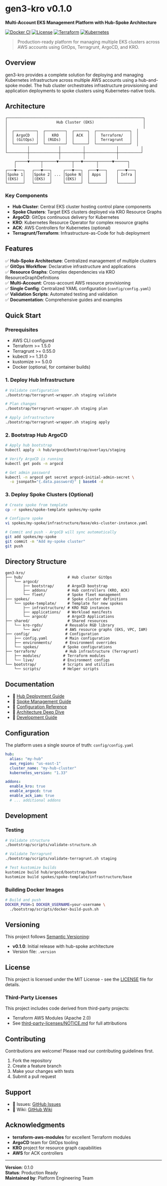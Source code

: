 # gen3-kro v0.1.0

**Multi-Account EKS Management Platform with Hub-Spoke Architecture**

[![Docker CI](https://github.com/indiana-university/gen3-kro/workflows/Docker%20CI/badge.svg)](https://github.com/indiana-university/gen3-kro/actions)
[![License](https://img.shields.io/badge/License-MIT-blue.svg)](LICENSE)
[![Terraform](https://img.shields.io/badge/Terraform-1.5+-purple.svg)](https://www.terraform.io/)
[![Kubernetes](https://img.shields.io/badge/Kubernetes-1.31+-blue.svg)](https://kubernetes.io/)

> Production-ready platform for managing multiple EKS clusters across AWS accounts using GitOps, Terragrunt, ArgoCD, and KRO.

## Overview

gen3-kro provides a complete solution for deploying and managing Kubernetes infrastructure across multiple AWS accounts using a hub-and-spoke model. The hub cluster orchestrates infrastructure provisioning and application deployments to spoke clusters using Kubernetes-native tools.

## Architecture

```
┌─────────────────────────────────────────────────────────────┐
│                      Hub Cluster (EKS)                      │
│                                                             │
│  ┌──────────┐  ┌─────────┐  ┌──────┐  ┌───────────────┐  │
│  │ ArgoCD   │  │   KRO   │  │ ACK  │  │  Terraform/   │  │
│  │ (GitOps) │  │ (RGDs)  │  │      │  │  Terragrunt   │  │
│  └──────────┘  └─────────┘  └──────┘  └───────────────┘  │
│         │             │          │              │          │
└─────────┼─────────────┼──────────┼──────────────┼──────────┘
          │             │          │              │
    ┌─────▼─────┬──────▼──────┬───▼──────┬──────▼──────┐
    │           │             │          │             │
┌───▼───┐   ┌───▼───┐     ┌───▼───┐  ┌───▼───┐    ┌───▼───┐
│Spoke 1│   │Spoke 2│ ... │Spoke N│  │ Apps  │    │ Infra │
│(EKS)  │   │(EKS)  │     │(EKS)  │  │       │    │       │
└───────┘   └───────┘     └───────┘  └───────┘    └───────┘
```

### Key Components

- **Hub Cluster**: Central EKS cluster hosting control plane components
- **Spoke Clusters**: Target EKS clusters deployed via KRO Resource Graphs
- **ArgoCD**: GitOps continuous delivery for Kubernetes
- **KRO**: Kubernetes Resource Operator for complex resource graphs
- **ACK**: AWS Controllers for Kubernetes (optional)
- **Terragrunt/Terraform**: Infrastructure-as-Code for hub deployment

## Features

✅ **Hub-Spoke Architecture**: Centralized management of multiple clusters  
✅ **GitOps Workflow**: Declarative infrastructure and applications  
✅ **Resource Graphs**: Complex dependencies via KRO ResourceGraphDefinitions  
✅ **Multi-Account**: Cross-account AWS resource provisioning  
✅ **Single Config**: Centralized YAML configuration (`config/config.yaml`)  
✅ **Validation Scripts**: Automated testing and validation  
✅ **Documentation**: Comprehensive guides and examples  

## Quick Start

### Prerequisites

- AWS CLI configured
- Terraform >= 1.5.0
- Terragrunt >= 0.55.0
- kubectl >= 1.31.0
- kustomize >= 5.0.0
- Docker (optional, for container builds)

### 1. Deploy Hub Infrastructure

```bash
# Validate configuration
./bootstrap/terragrunt-wrapper.sh staging validate

# Plan changes
./bootstrap/terragrunt-wrapper.sh staging plan

# Apply infrastructure
./bootstrap/terragrunt-wrapper.sh staging apply
```

### 2. Bootstrap Hub ArgoCD

```bash
# Apply hub bootstrap
kubectl apply -k hub/argocd/bootstrap/overlays/staging

# Verify ArgoCD is running
kubectl get pods -n argocd

# Get admin password
kubectl -n argocd get secret argocd-initial-admin-secret \
  -o jsonpath="{.data.password}" | base64 -d
```

### 3. Deploy Spoke Clusters (Optional)

```bash
# Create spoke from template
cp -r spokes/spoke-template spokes/my-spoke

# Configure spoke
vi spokes/my-spoke/infrastructure/base/eks-cluster-instance.yaml

# Commit and push - ArgoCD will sync automatically
git add spokes/my-spoke
git commit -m "Add my-spoke cluster"
git push
```

## Directory Structure

```
gen3-kro/
├── hub/                    # Hub cluster GitOps
│   └── argocd/
│       ├── bootstrap/      # ArgoCD bootstrap
│       ├── addons/         # Hub controllers (KRO, ACK)
│       └── fleet/          # Spoke fleet management
├── spokes/                 # Spoke cluster definitions
│   └── spoke-template/     # Template for new spokes
│       ├── infrastructure/ # KRO RGD instances
│       ├── applications/   # Workload manifests
│       └── argocd/         # ArgoCD Applications
├── shared/                 # Shared resources
│   └── kro-rgds/          # Reusable RGD library
│       └── aws/           # AWS resource graphs (EKS, VPC, IAM)
├── config/                # Configuration
│   ├── config.yaml        # Main configuration
│   ├── environments/      # Environment overrides
│   └── spokes/           # Spoke configurations
├── terraform/             # Hub infrastructure (Terragrunt)
│   ├── modules/          # Terraform modules
│   └── live/             # Environment configs
└── bootstrap/            # Scripts and utilities
    └── scripts/          # Helper scripts
```

## Documentation

- 📘 [Hub Deployment Guide](docs/deployment/hub.md)
- 📗 [Spoke Management Guide](docs/deployment/spokes.md)
- 📕 [Configuration Reference](docs/configuration.md)
- 📙 [Architecture Deep Dive](docs/architecture.md)
- 📓 [Development Guide](docs/development.md)

## Configuration

The platform uses a single source of truth: `config/config.yaml`

```yaml
hub:
  alias: "my-hub"
  aws_region: "us-east-1"
  cluster_name: "my-hub-cluster"
  kubernetes_version: "1.33"

addons:
  enable_kro: true
  enable_argocd: true
  enable_ack_iam: true
  # ... additional addons
```

## Development

### Testing

```bash
# Validate structure
./bootstrap/scripts/validate-structure.sh

# Validate Terragrunt
./bootstrap/scripts/validate-terragrunt.sh staging

# Test kustomize builds
kustomize build hub/argocd/bootstrap/base
kustomize build spokes/spoke-template/infrastructure/base
```

### Building Docker Images

```bash
# Build and push
DOCKER_PUSH=1 DOCKER_USERNAME=your-username \
  ./bootstrap/scripts/docker-build-push.sh
```

## Versioning

This project follows [Semantic Versioning](https://semver.org/):
- **v0.1.0**: Initial release with hub-spoke architecture
- Version file: `.version`

## License

This project is licensed under the MIT License - see the [LICENSE](LICENSE) file for details.

### Third-Party Licenses

This project includes code derived from third-party projects:
- Terraform AWS Modules (Apache 2.0)
- See [third-party-licenses/NOTICE.md](third-party-licenses/NOTICE.md) for full attributions

## Contributing

Contributions are welcome! Please read our contributing guidelines first.

1. Fork the repository
2. Create a feature branch
3. Make your changes with tests
4. Submit a pull request

## Support

- 📧 Issues: [GitHub Issues](https://github.com/indiana-university/gen3-kro/issues)
- 📖 Wiki: [GitHub Wiki](https://github.com/indiana-university/gen3-kro/wiki)

## Acknowledgments

- **terraform-aws-modules** for excellent Terraform modules
- **ArgoCD** team for GitOps tooling
- **KRO** project for resource graph capabilities
- **AWS** for ACK controllers

---

**Version**: 0.1.0  
**Status**: Production Ready  
**Maintained by**: Platform Engineering Team
